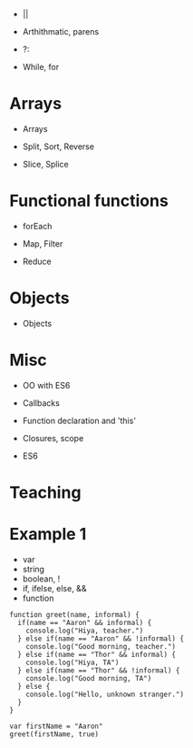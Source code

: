 * ||

* Arthithmatic, parens

* ?:

* While, for

Arrays
======

* Arrays

* Split, Sort, Reverse

* Slice, Splice

Functional functions
====================

* forEach

* Map, Filter

* Reduce

Objects
=======

* Objects

Misc 
====

* OO with ES6

* Callbacks

* Function declaration and 'this'

* Closures, scope

* ES6

Teaching
========

Example 1
=========

* var
* string
* boolean, !
* if, ifelse, else, &&
* function

```
function greet(name, informal) {
  if(name == "Aaron" && informal) {
    console.log("Hiya, teacher.")
  } else if(name == "Aaron" && !informal) {
    console.log("Good morning, teacher.")    
  } else if(name == "Thor" && informal) {
    console.log("Hiya, TA")
  } else if(name == "Thor" && !informal) {
    console.log("Good morning, TA")
  } else {
    console.log("Hello, unknown stranger.")
  }
}

var firstName = "Aaron"
greet(firstName, true)
```
